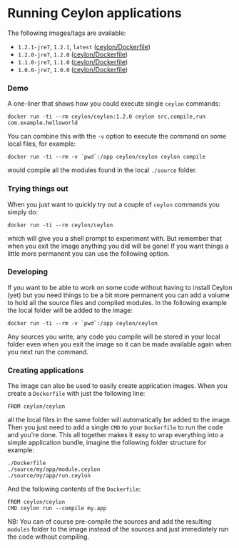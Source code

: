# Running Ceylon applications

The following images/tags are available:

 - `1.2.1-jre7`, `1.2.1`, `latest` ([ceylon/Dockerfile](https://github.com/ceylon-docker/ceylon/blob/1.2.1-jre7/Dockerfile))
 - `1.2.0-jre7`, `1.2.0` ([ceylon/Dockerfile](https://github.com/ceylon-docker/ceylon/blob/1.2.0-jre7/Dockerfile))
 - `1.1.0-jre7`, `1.1.0` ([ceylon/Dockerfile](https://github.com/ceylon-docker/ceylon/blob/1.1.0-jre7/Dockerfile))
 - `1.0.0-jre7`, `1.0.0` ([ceylon/Dockerfile](https://github.com/ceylon-docker/ceylon/blob/1.0.0-jre7/Dockerfile))

### Demo

A one-liner that shows how you could execute single `ceylon` commands:

    docker run -ti --rm ceylon/ceylon:1.2.0 ceylon src,compile,run com.example.helloworld

You can combine this with the `-v` option to execute the command on some local files, for example:

    docker run -ti --rm -v `pwd`:/app ceylon/ceylon ceylon compile

would compile all the modules found in the local `./source` folder.

### Trying things out

When you just want to quickly try out a couple of `ceylon` commands you simply do:

    docker run -ti --rm ceylon/ceylon

which will give you a shell prompt to experiment with. But remember that when you exit the image anything you did will be gone! If you want things a little more permanent you can use the following option.

### Developing

If you want to be able to work on some code without having to install Ceylon (yet) but you need things to be a bit more permanent you can add a volume to hold all the source files and compiled modules. In the following example the local folder will be added to the image:

    docker run -ti --rm -v `pwd`:/app ceylon/ceylon

Any sources you write, any code you compile will be stored in your local folder even when you exit the image so it can be made available again when you next run the command.

### Creating applications

The image can also be used to easily create application images. When you create a `Dockerfile` with just the following line:

    FROM ceylon/ceylon

all the local files in the same folder will automatically be added to the image. Then you just need to add a single `CMD` to your `Dockerfile` to run the code and you're done. This all together makes it easy to wrap everything into a simple application bundle, imagine the following folder structure for example:

    ./Dockerfile
    ./source/my/app/module.ceylon
    ./source/my/app/run.ceylon

And the following contents of the `Dockerfile`:

    FROM ceylon/ceylon
    CMD ceylon run --compile my.app

NB: You can of course pre-compile the sources and add the resulting `modules` folder to the image instead of the sources and just immediately run the code without compiling.

